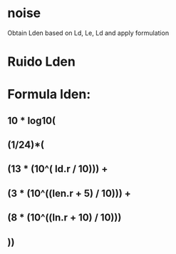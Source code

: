 # noise
Obtain Lden based on Ld, Le, Ld and apply formulation
# Ruido Lden
# Formula lden:
## 10 * log10(
##  (1/24)*(
##    (13  * (10^( ld.r / 10))) +
##      (3 * (10^((len.r + 5) / 10))) +
##      (8 * (10^((ln.r + 10) / 10)))
##  ))
